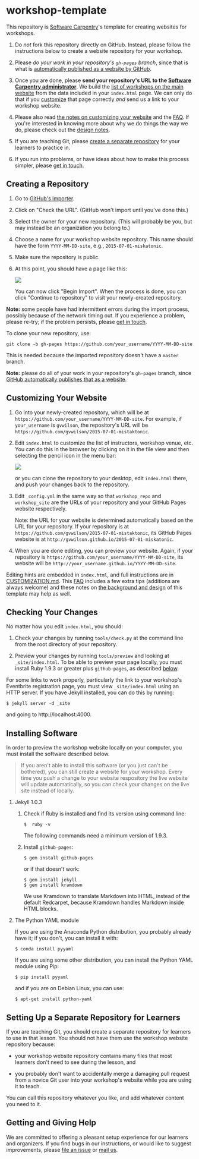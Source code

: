# workshop-template

This repository is [Software Carpentry](http://software-carpentry.org)'s
template for creating websites for workshops.

1.  Do *not* fork this repository directly on GitHub.
    Instead, please follow the instructions below
    to create a website repository for your workshop.

2.  Please *do your work in your repository's `gh-pages` branch*,
    since that is what is [automatically published as a website by GitHub](https://help.github.com/articles/creating-project-pages-manually/).

3.  Once you are done,
    please **send your repository's URL to the [Software Carpentry administrator](mailto:admin@software-carpentry.org)**.
    We build the [list of workshops on the main website](http://software-carpentry.org/workshops/index.html)
    from the data included in your `index.html` page.
    We can only do that if you [customize](CUSTOMIZATION.md) that page correctly
    *and* send us a link to your workshop website.

4.  Please also read
    [the notes on customizing your website](CUSTOMIZATION.md) and the [FAQ](FAQ.md).
    If you're interested in knowing more about why we do things the way we do,
    please check out the [design notes](DESIGN.md).

5.  If you are teaching Git,
    please [create a separate repository](#setting-up-a-separate-repository-for-learners)
    for your learners to practice in.

6.  If you run into problems,
    or have ideas about how to make this process simpler,
    please [get in touch](#getting-and-giving-help).

## Creating a Repository

1.  Go to [GitHub's importer][import].

2.  Click on "Check the URL".  (GitHub won't import until you've done this.)

3.  Select the owner for your new repository.
    (This will probably be you, but may instead be an organization you belong to.)

4.  Choose a name for your workshop website repository.
    This name should have the form `YYYY-MM-DD-site`,
    e.g., `2015-07-01-miskatonic`.

5.  Make sure the repository is public.

6.  At this point, you should have a page like this:

    ![](http://software-carpentry.org/img/workshop-template/using-github-import.png)

    You can now click "Begin Import".
    When the process is done,
    you can click "Continue to repository" to visit your newly-created repository.

**Note:**
some people have had intermittent errors during the import process,
possibly because of the network timing out.
If you experience a problem, please re-try;
if the problem persists,
please [get in touch](#getting-and-giving-help).

To clone your new repository, use:

~~~
git clone -b gh-pages https://github.com/your_username/YYYY-MM-DD-site
~~~

This is needed because the imported repository doesn't have a `master` branch.

**Note:** please do all of your work in your repository's `gh-pages` branch,
since [GitHub automatically publishes that as a website](https://help.github.com/articles/creating-project-pages-manually/).

## Customizing Your Website

1.  Go into your newly-created repository,
    which will be at `https://github.com/your_username/YYYY-MM-DD-site`.
    For example,
    if `your_username` is `gvwilson`,
    the repository's URL will be `https://github.com/gvwilson/2015-07-01-mistaktonic`.

2.  Edit `index.html` to customize the list of instructors,
    workshop venue,
    etc.
    You can do this in the browser by clicking on it in the file view
    and then selecting the pencil icon in the menu bar:

    ![](http://software-carpentry.org/img/workshop-template/edit-index-file-menu-bar.png)

    or you can clone the repository to your desktop,
    edit `index.html` there,
    and push your changes back to the repository.

3.  Edit `_config.yml` in the same way
    so that `workshop_repo` and `workshop_site`
    are the URLs of your repository and your GitHub Pages website respectively.

    Note: the URL for your website is determined automatically
    based on the URL for your repository.
    If your repository is at `https://github.com/gvwilson/2015-07-01-mistaktonic`,
    its GitHub Pages website is at `http://gvwilson.github.io/2015-07-01-miskatonic`.

4.  When you are done editing,
    you can preview your website.
    Again,
    if your repository is `https://github.com/your_username/YYYY-MM-DD-site`,
    its website will be `http://your_username.github.io/YYYY-MM-DD-site`.

Editing hints are embedded in `index.html`,
and full instructions are in [CUSTOMIZATION.md](CUSTOMIZATION.md).
This [FAQ](FAQ.md) includes a few extra tips
(additions are always welcome)
and these notes on [the background and design](DESIGN.md) of this template may help as well.

## Checking Your Changes

No matter how you edit `index.html`, you should:

1.  Check your changes by running `tools/check.py` at the command line
    from the root directory of your repository.

2.  Preview your changes by running `tools/preview` and looking at `_site/index.html`.
    To be able to preview your page locally,
    you must install Ruby 1.9.3 or greater plus `github-pages`,
    as described [below](#installing-software).

For some links to work properly,
particularly the link to your workshop's Eventbrite registration page,
you must view `_site/index.html` using an HTTP server.
If you have Jekyll installed,
you can do this by running:

~~~
$ jekyll server -d _site
~~~

and going to http://localhost:4000.

## Installing Software

In order to preview the workshop website locally on your computer,
you must install the software described below.

> If you aren't able to install this software (or you just can't be
> bothered), you can still create a website for your workshop.  Every
> time you push a change to your website respository the live website
> will update automatically, so you can check your changes on the live
> site instead of locally.

1.  Jekyll 1.0.3

    1. Check if Ruby is installed and find its version using command line:

        ~~~
        $  ruby -v
        ~~~

        The following commands need a minimum version of 1.9.3.

    2. Install `github-pages`:

        ~~~
        $ gem install github-pages
        ~~~

        or if that doesn't work:

        ~~~
        $ gem install jekyll
        $ gem install kramdown
        ~~~

        We use Kramdown to translate Markdown into HTML, instead of
        the default Redcarpet, because Kramdown handles Markdown
        inside HTML blocks.

2.  The Python YAML module

    If you are using the Anaconda Python distribution, you probably
    already have it; if you don't, you can install it with:

    ~~~
    $ conda install pyyaml
    ~~~

    If you are using some other distribution, you can install the
    Python YAML module using Pip:

    ~~~
    $ pip install pyyaml
    ~~~

    and if you are on Debian Linux, you can use:

    ~~~
    $ apt-get install python-yaml
    ~~~

## Setting Up a Separate Repository for Learners

If you are teaching Git,
you should create a separate repository for learners to use in that lesson.
You should not have them use the workshop website repository because:

*   your workshop website repository contains many files
    that most learners don't need to see during the lesson,
    and

*   you probably don't want to accidentally merge
    a damaging pull request from a novice Git user
    into your workshop's website while you are using it to teach.

You can call this repository whatever you like,
and add whatever content you need to it.

## Getting and Giving Help

We are committed to offering a pleasant setup experience for our learners and organizers.
If you find bugs in our instructions,
or would like to suggest improvements,
please [file an issue](https://github.com/swcarpentry/workshop-template/issues)
or [mail us](mailto:admin@software-carpentry.org).

[import]: http://import.github.com/new?import_url=https://github.com/swcarpentry/workshop-template
